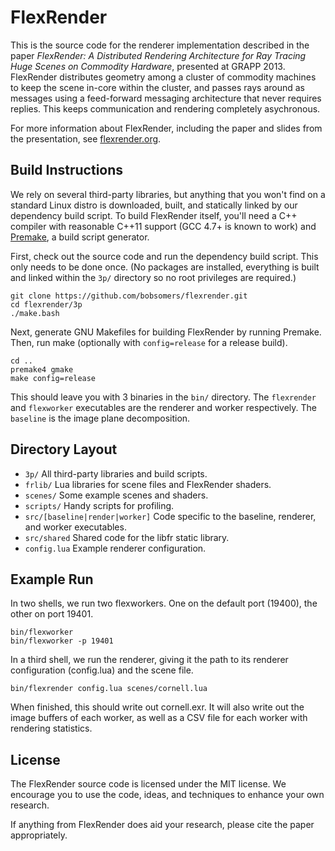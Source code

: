 # FlexRender

This is the source code for the renderer implementation described in the paper
*FlexRender: A Distributed Rendering Architecture for Ray Tracing Huge Scenes
on Commodity Hardware*, presented at GRAPP 2013. FlexRender distributes
geometry among a cluster of commodity machines to keep the scene in-core within
the cluster, and passes rays around as messages using a feed-forward messaging
architecture that never requires replies. This keeps communication and
rendering completely asychronous.

For more information about FlexRender, including the paper and slides from the
presentation, see [flexrender.org](http://www.flexrender.org).

## Build Instructions

We rely on several third-party libraries, but anything that you won't find on a
standard Linux distro is downloaded, built, and statically linked by our
dependency build script. To build FlexRender itself, you'll need a C++ compiler
with reasonable C++11 support (GCC 4.7+ is known to work) and
[Premake](http://industriousone.com/premake), a build script generator.

First, check out the source code and run the dependency build script. This only
needs to be done once. (No packages are installed, everything is built and
linked within the `3p/` directory so no root privileges are required.)

    git clone https://github.com/bobsomers/flexrender.git
    cd flexrender/3p
    ./make.bash

Next, generate GNU Makefiles for building FlexRender by running Premake. Then,
run make (optionally with `config=release` for a release build).

    cd ..
    premake4 gmake
    make config=release

This should leave you with 3 binaries in the `bin/` directory. The `flexrender`
and `flexworker` executables are the renderer and worker respectively. The
`baseline` is the image plane decomposition.

## Directory Layout

* `3p/` All third-party libraries and build scripts.
* `frlib/` Lua libraries for scene files and FlexRender shaders.
* `scenes/` Some example scenes and shaders.
* `scripts/` Handy scripts for profiling.
* `src/[baseline|render|worker]` Code specific to the baseline, renderer, and worker executables.
* `src/shared` Shared code for the libfr static library.
* `config.lua` Example renderer configuration.

## Example Run

In two shells, we run two flexworkers. One on the default port (19400), the
other on port 19401.

    bin/flexworker
    bin/flexworker -p 19401

In a third shell, we run the renderer, giving it the path to its renderer
configuration (config.lua) and the scene file.

    bin/flexrender config.lua scenes/cornell.lua

When finished, this should write out cornell.exr. It will also write out the
image buffers of each worker, as well as a CSV file for each worker with
rendering statistics.

## License

The FlexRender source code is licensed under the MIT license. We encourage you
to use the code, ideas, and techniques to enhance your own research.

If anything from FlexRender does aid your research, please cite the paper
appropriately.
